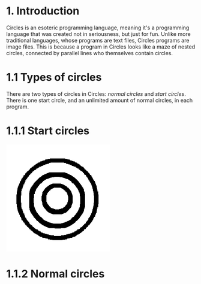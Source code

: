 # 1. Introduction
Circles is an esoteric programming language, meaning it's a programming language that was created not in seriousness, but just for fun. Unlike more traditional languages, whose programs are text files, Circles programs are image files. This is because a program in Circles looks like a maze of nested circles, connected by parallel lines who themselves contain circles.

# 1.1 Types of circles
There are two types of circles in Circles: *normal circles* and *start circles*. There is one start circle, and an unlimited amount of normal circles, in each program.

# 1.1.1 Start circles
![A start circle.](../images/normal-circle.png?raw=true)

# 1.1.2 Normal circles
